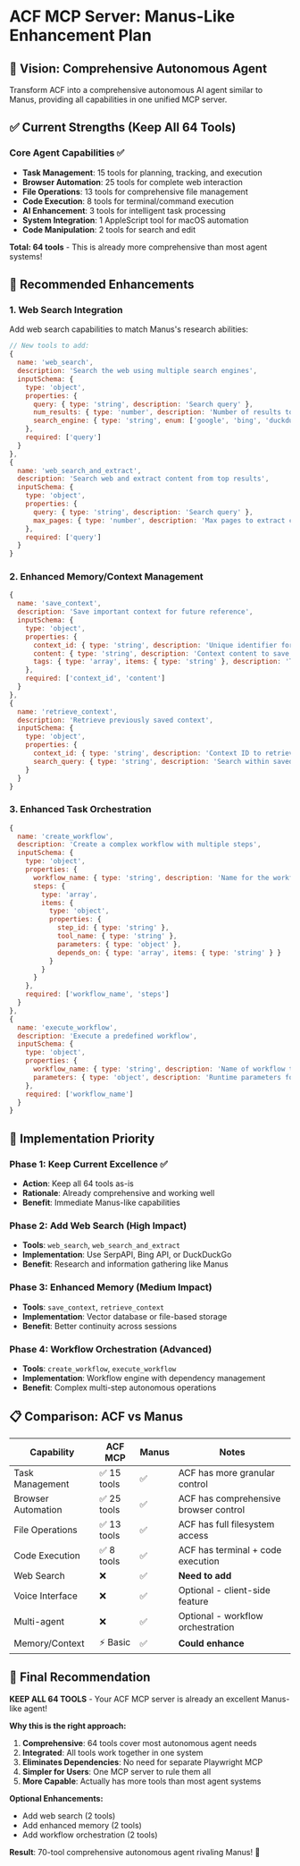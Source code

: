 # ACF MCP Server: Manus-Like Enhancement Plan

## 🎯 Vision: Comprehensive Autonomous Agent

Transform ACF into a comprehensive autonomous AI agent similar to Manus, providing all capabilities in one unified MCP server.

## ✅ Current Strengths (Keep All 64 Tools)

### Core Agent Capabilities ✅
- **Task Management**: 15 tools for planning, tracking, and execution
- **Browser Automation**: 25 tools for complete web interaction
- **File Operations**: 13 tools for comprehensive file management
- **Code Execution**: 8 tools for terminal/command execution
- **AI Enhancement**: 3 tools for intelligent task processing
- **System Integration**: 1 AppleScript tool for macOS automation
- **Code Manipulation**: 2 tools for search and edit

**Total: 64 tools** - This is already more comprehensive than most agent systems!

## 🚀 Recommended Enhancements

### 1. Web Search Integration
Add web search capabilities to match Manus's research abilities:

```javascript
// New tools to add:
{
  name: 'web_search',
  description: 'Search the web using multiple search engines',
  inputSchema: {
    type: 'object',
    properties: {
      query: { type: 'string', description: 'Search query' },
      num_results: { type: 'number', description: 'Number of results to return', default: 10 },
      search_engine: { type: 'string', enum: ['google', 'bing', 'duckduckgo'], default: 'google' }
    },
    required: ['query']
  }
},
{
  name: 'web_search_and_extract',
  description: 'Search web and extract content from top results',
  inputSchema: {
    type: 'object',
    properties: {
      query: { type: 'string', description: 'Search query' },
      max_pages: { type: 'number', description: 'Max pages to extract content from', default: 3 }
    },
    required: ['query']
  }
}
```

### 2. Enhanced Memory/Context Management
```javascript
{
  name: 'save_context',
  description: 'Save important context for future reference',
  inputSchema: {
    type: 'object',
    properties: {
      context_id: { type: 'string', description: 'Unique identifier for this context' },
      content: { type: 'string', description: 'Context content to save' },
      tags: { type: 'array', items: { type: 'string' }, description: 'Tags for categorization' }
    },
    required: ['context_id', 'content']
  }
},
{
  name: 'retrieve_context',
  description: 'Retrieve previously saved context',
  inputSchema: {
    type: 'object',
    properties: {
      context_id: { type: 'string', description: 'Context ID to retrieve' },
      search_query: { type: 'string', description: 'Search within saved contexts' }
    }
  }
}
```

### 3. Enhanced Task Orchestration
```javascript
{
  name: 'create_workflow',
  description: 'Create a complex workflow with multiple steps',
  inputSchema: {
    type: 'object',
    properties: {
      workflow_name: { type: 'string', description: 'Name for the workflow' },
      steps: { 
        type: 'array', 
        items: {
          type: 'object',
          properties: {
            step_id: { type: 'string' },
            tool_name: { type: 'string' },
            parameters: { type: 'object' },
            depends_on: { type: 'array', items: { type: 'string' } }
          }
        }
      }
    },
    required: ['workflow_name', 'steps']
  }
},
{
  name: 'execute_workflow',
  description: 'Execute a predefined workflow',
  inputSchema: {
    type: 'object',
    properties: {
      workflow_name: { type: 'string', description: 'Name of workflow to execute' },
      parameters: { type: 'object', description: 'Runtime parameters for the workflow' }
    },
    required: ['workflow_name']
  }
}
```

## 🔧 Implementation Priority

### Phase 1: Keep Current Excellence ✅
- **Action**: Keep all 64 tools as-is
- **Rationale**: Already comprehensive and working well
- **Benefit**: Immediate Manus-like capabilities

### Phase 2: Add Web Search (High Impact)
- **Tools**: `web_search`, `web_search_and_extract`
- **Implementation**: Use SerpAPI, Bing API, or DuckDuckGo
- **Benefit**: Research and information gathering like Manus

### Phase 3: Enhanced Memory (Medium Impact)  
- **Tools**: `save_context`, `retrieve_context`
- **Implementation**: Vector database or file-based storage
- **Benefit**: Better continuity across sessions

### Phase 4: Workflow Orchestration (Advanced)
- **Tools**: `create_workflow`, `execute_workflow`
- **Implementation**: Workflow engine with dependency management
- **Benefit**: Complex multi-step autonomous operations

## 📋 Comparison: ACF vs Manus

| Capability | ACF MCP | Manus | Notes |
|------------|---------|-------|-------|
| Task Management | ✅ 15 tools | ✅ | ACF has more granular control |
| Browser Automation | ✅ 25 tools | ✅ | ACF has comprehensive browser control |
| File Operations | ✅ 13 tools | ✅ | ACF has full filesystem access |
| Code Execution | ✅ 8 tools | ✅ | ACF has terminal + code execution |
| Web Search | ❌ | ✅ | **Need to add** |
| Voice Interface | ❌ | ✅ | Optional - client-side feature |
| Multi-agent | ❌ | ✅ | Optional - workflow orchestration |
| Memory/Context | ⚡ Basic | ✅ | **Could enhance** |

## 🎯 Final Recommendation

**KEEP ALL 64 TOOLS** - Your ACF MCP server is already an excellent Manus-like agent! 

**Why this is the right approach:**
1. **Comprehensive**: 64 tools cover most autonomous agent needs
2. **Integrated**: All tools work together in one system
3. **Eliminates Dependencies**: No need for separate Playwright MCP
4. **Simpler for Users**: One MCP server to rule them all
5. **More Capable**: Actually has more tools than most agent systems

**Optional Enhancements:**
- Add web search (2 tools) 
- Add enhanced memory (2 tools)
- Add workflow orchestration (2 tools)

**Result**: 70-tool comprehensive autonomous agent rivaling Manus! 🚀 